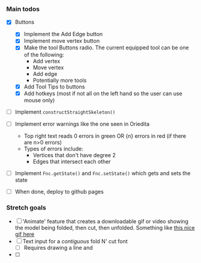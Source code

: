 ### Main todos
 - [x] Buttons
	- [x] Implement the Add Edge button
	- [x] Implement move vertex button
	- [x] Make the tool Buttons radio. The current equipped tool can be one of the following:
		- Add vertex
		- Move vertex
		- Add edge
		- Potentially more tools
	- [x] Add Tool Tips to buttons
	- [x] Add hotkeys (most if not all on the left hand so the user can use mouse only)
- [ ] Implement `constructStraightSkeleton()`
- [ ] Implement error warnings like the one seen in Oriedita
	-  Top right text reads 0 errors in green OR {n} errors in red (if there are n>0 errors)
	-  Types of errors include:
		- Vertices that don't have degree 2
		- Edges that intersect each other
- [ ] Implement `Fnc.getState()` and `Fnc.setState()` which gets and sets the state

- [ ] When done, deploy to github pages
### Stretch goals
- [ ] 'Animate' feature that creates a downloadable gif or video showing the model being folded, then cut, then unfolded. Something like [this nice gif here](https://en.wikipedia.org/wiki/Fold-and-cut_theorem#/media/File:FoldedKoch.gif)
- [ ] Text input for a *contiguous* fold N' cut font
	- [ ] Requires drawing a line and
- [ ] 